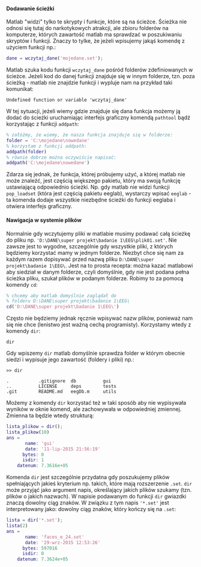 
#### Dodawanie ścieżki
Matlab "widzi" tylko te skrypty i funkcje, które są na ścieżce. Ścieżka nie odnosi się tutaj do narkotykowych atrakcji, ale zbioru folderów na komputerze, których zawartość matlab ma sprawdzać w poszukiwaniu skryptów i funkcji. Znaczy to tylke, że jeżeli wpisujemy jakąś komendę z użyciem funkcji np.:
```matlab
dane = wczytaj_dane('mojedane.set');
```
Matlab szuka kodu funkcji `wczytaj_dane` pośród folderów zdefiniowanych w ścieżce. Jeżeli kod do danej funkcji znajduje się w innym folderze, tzn. poza ścieżką - matlab nie znajdzie funkcji i wypluje nam na przykład taki komunikat:
```
Undefined function or variable 'wczytaj_dane'
```
W tej sytuacji, jeżeli wiemy gdzie znajduje się dana funkcja możemy ją dodać do ścieżki uruchamiając interfejs graficzny komendą `pathtool` bądź korzystając z funkcji `addpath`:
```matlab
% załóżmy, że wiemy, że nasza funkcja znajduje się w folderze:
folder = 'C:\mojedane\nowedane'
% korzystam z funkcji addpath:
addpath(folder)
% równie dobrze można oczywiście napisać:
addpath('C:\mojedane\nowedane')
```
Zdarza się jednak, że funkcja, której próbujemy użyć, a której matlab nie może znaleźć, jest częścią większego pakietu, który ma swoją funkcję ustawiającą odpowiednio ścieżki. Np. gdy matlab nie widzi funkcji `pop_loadset` (która jest częścią pakietu eeglab), wystarczy wpisać `eeglab` - ta komenda dodaje wszystkie niezbędne ścieżki do funkcji eeglaba i otwiera interfejs graficzny.


#### Nawigacja w systemie plików
Normalnie gdy wczytujemy pliki w matlabie musimy podawać całą ścieżkę do pliku np. `'D:\DANE\super projekt\badanie 1\EEG\plik01.set'`. Nie zawsze jest to wygodne, szczególnie gdy wszystkie pliki, z których będziemy korzystać mamy w jednym folderze. Niezbyt chce się nam za każdym razem dopisywać przed nazwą pliku `D:\DANE\super projekt\badanie 1\EEG\`. Jest na to prosta recepta: można kazać matlabowi aby siedział w danym folderze, czyli domyślnie, gdy nie jest podana pełna ścieżka pliku, szukał plików w podanym folderze. Robimy to za pomocą komendy `cd`:
```matlab
% chcemy aby matlab domyślnie zaglądał do
% folderu D:\DANE\super projekt\badanie 1\EEG\
cd('D:\DANE\super projekt\badanie 1\EEG\')
```
Często nie będziemy jednak ręcznie wpisywać nazw plików, ponieważ nam się nie chce (lenistwo jest ważną cechą programisty). Korzystamy wtedy z komendy `dir`:
```
dir

```
Gdy wpiszemy `dir` matlab domyślnie sprawdza folder w którym obecnie siedzi i wypisuje jego zawartość (foldery i pliki) np.:
```
>> dir

.           .gitignore  db          gui         
..          LICENSE     deps        tests       
.git        README.md   eegDb.m     utils
```
Możemy z komendy `dir` korzystać też w taki sposób aby nie wypisywała wyników w oknie komend, ale zachowywała w odpowiedniej zmiennej. Zmienna ta będzie wtedy strukturą:
```matlab
lista_plikow = dir();
lista_plikow(10)
ans = 
       name: 'gui'
       date: '11-lip-2015 21:56:19'
      bytes: 0
      isdir: 1
    datenum: 7.3616e+05
```
Komenda `dir` jest szczególnie przydatna gdy poszukujemy plików spełniających jakieś kryterium np. takich, które mają rozszerzenie `.set`. `dir` może przyjąć jako argument napis, określający jakich plików szukamy (tzn. plików o jakich nazwach). W napisie podawanym do funkcji `dir` gwiazdki znaczą dowolny ciąg znaków. W związku z tym napis `'*.set'` jest interpretowany jako: dowolny ciąg znaków, który kończy się na `.set`:
```matlab
lista = dir('*.set');
lista(2)
ans = 
       name: 'faces_e_24.set'
       date: '29-wrz-2015 12:53:26'
      bytes: 597016
      isdir: 0
    datenum: 7.3624e+05
```